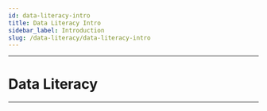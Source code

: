 ```yaml
---
id: data-literacy-intro
title: Data Literacy Intro
sidebar_label: Introduction
slug: /data-literacy/data-literacy-intro
---
```


---
# Data Literacy
---